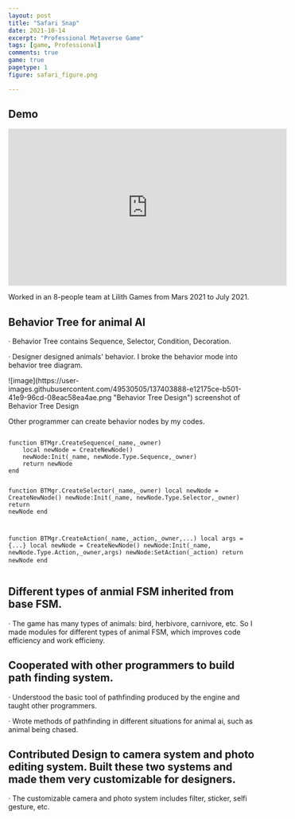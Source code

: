 ```yaml
---
layout: post
title: "Safari Snap"
date: 2021-10-14
excerpt: "Professional Metaverse Game"
tags: [game, Professional]
comments: true
game: true
pagetype: 1
figure: safari_figure.png

---
```


## Demo
<iframe width="560" height="315" src="https://www.youtube.com/embed/87jT2Cp5-4U" frameborder="0" allow="accelerometer; autoplay; encrypted-media; gyroscope; picture-in-picture" allowfullscreen></iframe>

Worked in an 8-people team at Lilith Games from Mars 2021 to July 2021.

## Behavior Tree for animal AI
<p>· Behavior Tree contains Sequence, Selector, Condition, Decoration.</p>
<p>· Designer designed animals' behavior. I broke the behavior mode into behavior tree diagram.</p>
![image](https://user-images.githubusercontent.com/49530505/137403888-e12175ce-b501-41e9-96cd-08eac58ea4ae.png "Behavior Tree Design")
<span class="caption">screenshot of Behavior Tree Design</span>
<p> Other programmer can create behavior nodes by my codes.</p>
<pre>
<code>
function BTMgr.CreateSequence(_name,_owner)
	local newNode = CreateNewNode()
	newNode:Init(_name, newNode.Type.Sequence,_owner)
	return newNode
end

function BTMgr.CreateSelector(_name,_owner)
	local newNode = CreateNewNode()
	newNode:Init(_name, newNode.Type.Selector,_owner)
	return newNode
end

function BTMgr.CreateAction(_name,_action,_owner,...)
	local args = {...}
	local newNode = CreateNewNode()
	newNode:Init(_name, newNode.Type.Action,_owner,args)
	newNode:SetAction(_action)
	return newNode
end
</code>
</pre>

## Different types of anmial FSM inherited from base FSM.
<p>· The game has many types of animals: bird, herbivore, carnivore, etc. So I made modules for different types of animal FSM, which improves code efficiency and work efficieny.</p>

## Cooperated with other programmers to build path finding system.
<p>· Understood the basic tool of pathfinding produced by the engine and taught other programmers.
<p>· Wrote methods of pathfinding in different situations for animal ai, such as animal being chased.

## Contributed Design to camera system and photo editing system. Built these two systems and made them very customizable for designers.
<p>· The customizable camera and photo system includes filter, sticker, selfi gesture, etc.